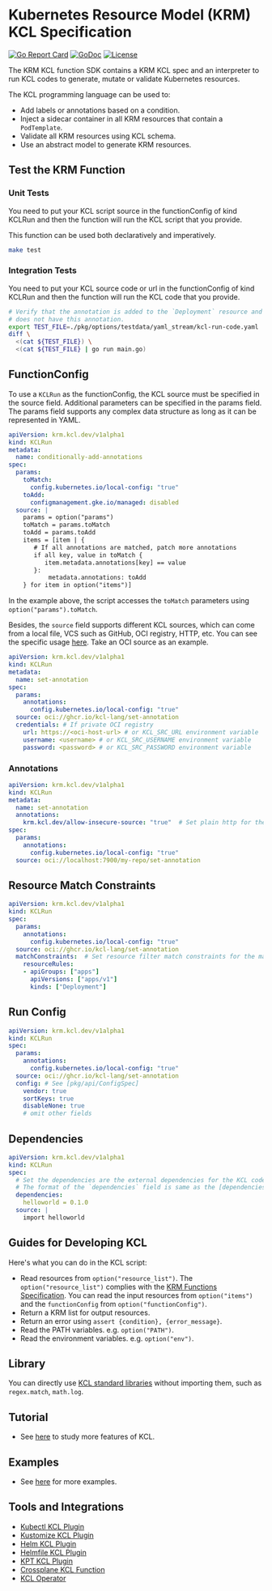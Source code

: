 # Kubernetes Resource Model (KRM) KCL Specification

[![Go Report Card](https://goreportcard.com/badge/kcl-lang.io/krm-kcl)](https://goreportcard.com/report/kcl-lang.io/krm-kcl)
[![GoDoc](https://godoc.org/kcl-lang.io/krm-kcl?status.svg)](https://godoc.org/kcl-lang.io/krm-kcl)
[![License](https://img.shields.io/badge/License-Apache%202.0-blue.svg)](https://kcl-lang.io/krm-kcl/blob/main/LICENSE)

The KRM KCL function SDK contains a KRM KCL spec and an interpreter to run KCL codes to generate, mutate or validate Kubernetes resources.

The KCL programming language can be used to:

+ Add labels or annotations based on a condition.
+ Inject a sidecar container in all KRM resources that contain a `PodTemplate`.
+ Validate all KRM resources using KCL schema.
+ Use an abstract model to generate KRM resources.

## Test the KRM Function

### Unit Tests

You need to put your KCL script source in the functionConfig of kind KCLRun and then the function will run the KCL script that you provide.

This function can be used both declaratively and imperatively.

```bash
make test
```

### Integration Tests

You need to put your KCL source code or url in the functionConfig of kind KCLRun and then the function will run the KCL code that you provide.

```bash
# Verify that the annotation is added to the `Deployment` resource and the other resource `Service` 
# does not have this annotation.
export TEST_FILE=./pkg/options/testdata/yaml_stream/kcl-run-code.yaml
diff \
  <(cat ${TEST_FILE}) \
  <(cat ${TEST_FILE} | go run main.go)
```

## FunctionConfig

To use a `KCLRun` as the functionConfig, the KCL source must be specified in the source field. Additional parameters can be specified in the params field. The params field supports any complex data structure as long as it can be represented in YAML.

```yaml
apiVersion: krm.kcl.dev/v1alpha1
kind: KCLRun
metadata:
  name: conditionally-add-annotations
spec:
  params:
    toMatch:
      config.kubernetes.io/local-config: "true"
    toAdd:
      configmanagement.gke.io/managed: disabled
  source: |
    params = option("params")
    toMatch = params.toMatch
    toAdd = params.toAdd
    items = [item | {
       # If all annotations are matched, patch more annotations
       if all key, value in toMatch {
          item.metadata.annotations[key] == value
       }:
           metadata.annotations: toAdd
    } for item in option("items")]
```

In the example above, the script accesses the `toMatch` parameters using `option("params").toMatch`.

Besides, the `source` field supports different KCL sources, which can come from a local file, VCS such as GitHub, OCI registry, HTTP, etc. You can see the specific usage [here](./pkg/options/testdata/). Take an OCI source as an example.

```yaml
apiVersion: krm.kcl.dev/v1alpha1
kind: KCLRun
metadata:
  name: set-annotation
spec:
  params:
    annotations:
      config.kubernetes.io/local-config: "true"
  source: oci://ghcr.io/kcl-lang/set-annotation
  credentials: # If private OCI registry
    url: https://<oci-host-url> # or KCL_SRC_URL environment variable
    username: <username> # or KCL_SRC_USERNAME environment variable
    password: <password> # or KCL_SRC_PASSWORD environment variable
```

### Annotations

```yaml
apiVersion: krm.kcl.dev/v1alpha1
kind: KCLRun
metadata:
  name: set-annotation
  annotations:
    krm.kcl.dev/allow-insecure-source: "true"  # Set plain http for the source managed by KCLRun such as a local registry localhost:7900
spec:
  params:
    annotations:
      config.kubernetes.io/local-config: "true"
  source: oci://localhost:7900/my-repo/set-annotation
```

## Resource Match Constraints

```yaml
apiVersion: krm.kcl.dev/v1alpha1
kind: KCLRun
spec:
  params:
    annotations:
      config.kubernetes.io/local-config: "true"
  source: oci://ghcr.io/kcl-lang/set-annotation
  matchConstraints:  # Set resource filter match constraints for the matched types.
    resourceRules:
    - apiGroups: ["apps"]
      apiVersions: ["apps/v1"]
      kinds: ["Deployment"]
```

## Run Config

```yaml
apiVersion: krm.kcl.dev/v1alpha1
kind: KCLRun
spec:
  params:
    annotations:
      config.kubernetes.io/local-config: "true"
  source: oci://ghcr.io/kcl-lang/set-annotation
  config: # See [pkg/api/ConfigSpec]
    vendor: true
    sortKeys: true
    disableNone: true
    # omit other fields
```

## Dependencies

```yaml
apiVersion: krm.kcl.dev/v1alpha1
kind: KCLRun
spec:
  # Set the dependencies are the external dependencies for the KCL code.
  # The format of the `dependencies` field is same as the [dependencies]` in the `kcl.mod` file
  dependencies:
    helloworld = 0.1.0
  source: |
    import helloworld
```

## Guides for Developing KCL

Here's what you can do in the KCL script:

+ Read resources from `option("resource_list")`. The `option("resource_list")` complies with the [KRM Functions Specification](https://github.com/kubernetes-sigs/kustomize/blob/master/cmd/config/docs/api-conventions/functions-spec.md#krm-functions-specification). You can read the input resources from `option("items")` and the `functionConfig` from `option("functionConfig")`.
+ Return a KRM list for output resources.
+ Return an error using `assert {condition}, {error_message}`.
+ Read the PATH variables. e.g. `option("PATH")`.
+ Read the environment variables. e.g. `option("env")`.

## Library

You can directly use [KCL standard libraries](https://kcl-lang.io/docs/reference/model/overview) without importing them, such as `regex.match`, `math.log`.

## Tutorial

+ See [here](https://kcl-lang.io/docs/reference/lang/tour) to study more features of KCL.

## Examples

+ See [here](./examples/README.md) for more examples.

## Tools and Integrations

+ [Kubectl KCL Plugin](https://github.com/kcl-lang/kubectl-kcl)
+ [Kustomize KCL Plugin](https://github.com/kcl-lang/kustomize-kcl)
+ [Helm KCL Plugin](https://github.com/kcl-lang/helm-kcl)
+ [Helmfile KCL Plugin](https://github.com/kcl-lang/helmfile-kcl)
+ [KPT KCL Plugin](https://github.com/kcl-lang/kpt-kcl)
+ [Crossplane KCL Function](https://github.com/crossplane-contrib/function-kcl)
+ [KCL Operator](https://github.com/kcl-lang/kcl-operator)

